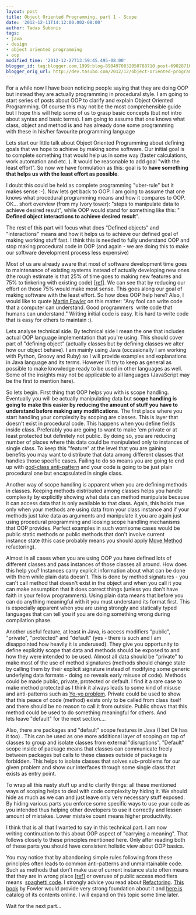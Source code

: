 ```yaml
---
layout: post
title: Object Oriented Programming, part 1 - Scope
date: '2012-12-11T14:12:00.002-08:00'
author: Tadas Šubonis
tags:
- java
- design
- object oriented programming
- oop
modified_time: '2012-12-27T13:59:45.495-08:00'
blogger_id: tag:blogger.com,1999:blog-8984970032050788710.post-6902871029322353999
blogger_orig_url: http://dev.tasubo.com/2012/12/object-oriented-programming-part-1-scope.html
---
```

For a while now I have been noticing people saying that they are doing OOP but instead they are actually programming in procedural style. I am going to start series of posts about OOP to clarify and explain Object Oriented Programming. Of course this may not be the most comprehensible guide but I hope this will help some of us to grasp basic concepts (but not intro about syntax and basic terms). I am going to assume that one knows what class, object and method is and has already done some programming with these in his/her favourite programming language

Lets start our little talk about Object Oriented Programming about defining goals that we hope to achieve by making some software. Our initial goal is to complete something that would help us in some way (faster calculations, work automation and etc. ). It would be reasonable to add goal "with the least effort". So now we have formulation as this: goal is to **have something that helps us with the least effort as possible**.

I doubt this could be held as complete programming "uber-rule" but it makes sense :-). Now lets get back to OOP. I am going to assume that one knows what procedural programming means and how it compares to OOP. OK... short overview (from my Ivory tower): "steps to manipulate data to achieve desired result", while OOP would stand for something like this: " **Defined object interactions to achieve desired result**".

The rest of this part will focus what does "Defined objects" and "interactions" means and how it helps us to achieve our defined goal of making working stuff fast. I think this is needed to fully understand OOP and stop making procedural code in OOP (and again - we are doing this to make our software development process less expensive)

Most of us are already aware that most of software development time goes to maintenance of existing systems instead of actually developing new ones (the rough estimate is that 25% of time goes to making new features and 75% to tinkering with existing code) [[ref]](http://clarityincode.com/software-maintenance/). We can see that by reducing our effort on those 75% would make most sense. This goes along our goal of making software with the least effort. So how does OOP help here? Also, I would like to quote [Martin Fowler](http://martinfowler.com/) on this matter: "Any fool can write code that a computer can understand. Good programmers  write code that humans can understand." Writing initial code is easy. It is hard to write code that is easy for others to maintain :).

Lets analyse technical side. By technical side I mean the one that includes actual OOP language implementation that you're using. This should cover part of "defining object" (actually classes but by defining classes we alter how our object behave). I am mainly using Java (occasionally I am working with Python, Groovy and Ruby) so I will provide examples and explanations in Java language and its terms. However I'll try to keep as general as possible to make knowledge ready to be used in other languages as well. Some of the insights may not be applicable to all languages (JavaScript may be the first to mention here).

So lets begin. First thing that OOP helps you with is scope handling. Eventually you will be actually manipulating data but **scope handling is going to make this easier by reducing the amount of stuff you have to understand before making any modifications**. The first place where you start handling your complexity by scoping are classes. This is layer that doesn't exist in procedural code. This happens when you define fields inside class. Preferably you are going to want to make 'em private or at least protected but definitely not public. By doing so, you are reducing number of places where this data could be manipulated only to instances of single class. To keep this "feature" at the level that you are gaining benefits you may want to distribute that data among different classes that handles those specific cases. Failing to do so means you are going to end up with [god-class anti-pattern](http://en.wikipedia.org/wiki/God_object) and your code is going to be just plain procedural one but encapsulated in single class.

Another way of scope handling is apparent when you are defining methods in classes. Keeping methods distributed among classes helps you handle complexity by explicitly showing what data can method manipulate because it can access data that is only available to that class. Again, this holds true only when your methods are using data from your class instance and if your methods just take data as arguments and manipulate it you are again just using procedural programming and loosing scope handling mechanisms that OOP provides. Perfect examples in such worrisome cases would be public static methods or public methods that don't involve current instance state (this case probably means you should apply [Move Method](http://sourcemaking.com/refactoring/move-method) refactoring).

Almost in all cases when you are using OOP you have defined lots of different classes and pass instances of those classes all around. How does this help you? Instances carry explicit information about what can be done with them while plain data doesn't. This is done by method signatures - you can't call method that doesn't exist in the object and when you call it you can make assumption that it does correct things (unless you don't have faith in your fellow programmers). Using plain data means that before you can do anything meaningful with it you must understand its format first. This is especially apparent when you are using strongly and statically typed languages that can tell you if you are doing something wrong during compilation phase.

Another useful feature, at least in Java, is access modifiers "public", "private", "protected" and "default" (yes - there is such and I am disappointed how heavily it is underused). They give you opportunity to define explicitly scope that data and methods should be exposed to and how they were intended to be used. Almost all data should be "private" to make most of the use of method signatures (methods should change state by calling them by their explicit signature instead of modifying some generic underlying data formats - doing so reveals early misuse of code). Methods could be made public, private, protected or default. I find it a rare case to make method protected as I think it always leads to some kind of misuse and anti-patterns such as [Yo-yo problem](http://en.wikipedia.org/wiki/Yo-yo_problem). Private could be used to show that this peace of code (method) exists only to be called from class itself and there should be no reason to call it from outside. Public shows that this method could be used to do something meaningful for others. And lets leave "default" for the next section....

Also, there are packages and "default" scope features in Java (I bet C# has it too) . This can be used as one more additional layer of scoping on top of classes to group and isolate classes from external "disruptions". "Default" scope inside of package means that classes can communicate freely between packages but calls to these classes outside of package is forbidden. This helps to isolate classes that solves sub-problems for our given problem and show our interfaces through some single class that exists as entry point.

To wrap all this nasty stuff up and to clarify things: all these mentioned ways of scoping helps to deal with code complexity by hiding it. We should hide as much as we can and just leave only very necessary stuff exposed. By hiding various parts you enforce some specific ways to use your code as you intended thus helping other developers to use it correctly and lessen amount of mistakes. Lower mistake count means higher productivity.

I think that is all that I wanted to say in this technical part. I am now writing continuation to this about OOP aspect of "carrying a meaning". That follows closely to these principles mentioned here. Only after reading both of these parts you should have consistent holistic view about OOP basics.

You may notice that by abandoning simple rules following from these principles often leads to common anti-patterns and unmaintainable code. Such as methods that don't make use of current instance state often means that they are in wrong place [[ref]](http://sourcemaking.com/refactoring/move-method) or overuse of public access modifiers means  [spaghetti code](http://en.wikipedia.org/wiki/Spaghetti_code). I strongly advice you read about [Refactoring](http://en.wikipedia.org/wiki/Code_refactoring). [This book](http://www.amazon.co.uk/Refactoring-Improving-Design-Existing-Technology/dp/0201485672) by Fowler would provide very strong foundation about it and [here is](http://sourcemaking.com/refactoring) catalog of its contents online. I will expand on this topic some time later.

Wait for the next part...